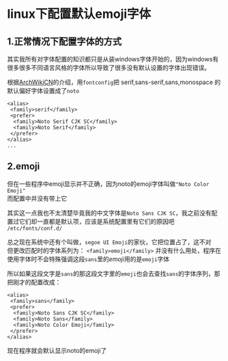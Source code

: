 # linux下配置默认emoji字体

## 1.正常情况下配置字体的方式

其实我所有对字体配置的知识都只是从装windows字体开始的，因为windows有很多很多不同语言风格的字体所以导致了很多没有默认设置的字体出现错误。

根据[ArchWikiCN](https://wiki.archlinuxcn.org/wiki/%E5%AD%97%E4%BD%93%E9%85%8D%E7%BD%AE)的介绍，用`fontconfig`把 serif,sans-serif,sans,monospace 的默认偏好字体设置成了`noto`

```text
<alias>
 <family>serif</family>
 <prefer>
  <family>Noto Serif CJK SC</family>
  <family>Noto Serif</family>
 </prefer>
</alias>
...
```

## 2.emoji

但在一些程序中emoji显示并不正确，因为noto的emoji字体叫做`"Noto Color Emoji"`\
而配置中并没有带上它

其实这一点我也不太清楚毕竟我的中文字体是`Noto Sans CJK SC`，我之前没有配置过它们却一直都是默认项，应该是系统配置里有它们的原因吧 `/etc/fonts/conf.d/`

总之现在系统中还有个叫做，`segoe UI Emoji`的家伙，它把位置占了，这不对\
但更改匹配时的字体系列为： `<family>emoji</family>` 并没有什么用处，程序在使用字体时不会特殊强调这段`sans`里的*emoji*用的是`emoji`字体

所以如果这段文字是`sans`的那这段文字里的`emoji`也会去查找`sans`的字体序列，那把刚才的配置改成：

```text
<alias>
 <family>sans</family>
 <prefer>
  <family>Noto Sans CJK SC</family>
  <family>Noto Sans</family>
  <family>Noto Color Emoji</family>
 </prefer>
</alias>
```

现在程序就会默认显示noto的emoji了
